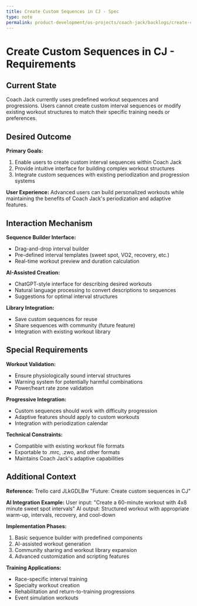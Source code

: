 ```yaml
---
title: Create Custom Sequences in CJ - Spec
type: note
permalink: product-development/os-projects/coach-jack/backlogs/create-custom-sequences-in-cj-spec
---
```


# Create Custom Sequences in CJ - Requirements

## Current State

Coach Jack currently uses predefined workout sequences and progressions. Users cannot create custom interval sequences or modify existing workout structures to match their specific training needs or preferences.

## Desired Outcome  

**Primary Goals:**
1. Enable users to create custom interval sequences within Coach Jack
2. Provide intuitive interface for building complex workout structures
3. Integrate custom sequences with existing periodization and progression systems

**User Experience:** Advanced users can build personalized workouts while maintaining the benefits of Coach Jack's periodization and adaptive features.

## Interaction Mechanism

**Sequence Builder Interface:**
- Drag-and-drop interval builder
- Pre-defined interval templates (sweet spot, VO2, recovery, etc.)
- Real-time workout preview and duration calculation

**AI-Assisted Creation:**
- ChatGPT-style interface for describing desired workouts
- Natural language processing to convert descriptions to sequences
- Suggestions for optimal interval structures

**Library Integration:**
- Save custom sequences for reuse
- Share sequences with community (future feature)
- Integration with existing workout library

## Special Requirements

**Workout Validation:**
- Ensure physiologically sound interval structures
- Warning system for potentially harmful combinations
- Power/heart rate zone validation

**Progressive Integration:**
- Custom sequences should work with difficulty progression
- Adaptive features should apply to custom workouts
- Integration with periodization calendar

**Technical Constraints:**
- Compatible with existing workout file formats
- Exportable to .mrc, .zwo, and other formats
- Maintains Coach Jack's adaptive capabilities

## Additional Context

**Reference:** Trello card JLkGDLBw "Future: Create custom sequences in CJ"

**AI Integration Example:**
User input: "Create a 60-minute workout with 4x8 minute sweet spot intervals"
AI output: Structured workout with appropriate warm-up, intervals, recovery, and cool-down

**Implementation Phases:**
1. Basic sequence builder with predefined components
2. AI-assisted workout generation
3. Community sharing and workout library expansion
4. Advanced customization and scripting features

**Training Applications:**
- Race-specific interval training
- Specialty workout creation
- Rehabilitation and return-to-training progressions
- Event simulation workouts